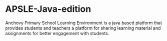 # APSLE-Java-edition
Anchovy Primary School Learning Environment is a java based platform that provides students and teachers a platform for sharing learning material and assignments for better engagement with students.
